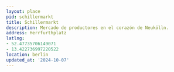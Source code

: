 ```yaml
---
layout: place
pid: schillermarkt
title: Schillermarkt
description: Mercado de productores en el corazón de Neukölln.
address: Herrfurthplatz
latlng:
- 52.47735706149071
- 13.422736997220522
location: berlin
updated_at: '2024-10-07'
---
```

